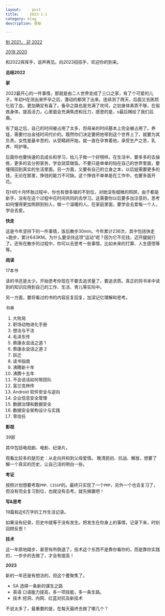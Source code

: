 ```yaml
---
layout:     post
title:     2023-1-1
category: blog
description: 更新

---
```


[别 2021， 迎 2022](https://www.lnote.info/new_year2022)

[2019,2020](https://www.lnote.info/2020)

和2022挥挥手，说声再见。向2023招招手，欢迎你的到来。

**总结2022**

**家**

2022最开心的一件事情，那就是由二人世界变成了三口之家，有了个可爱的儿子。年初H在测出来怀孕之后，激动的都哭了出来。连续测了两天，后面又去医院化验了血，更加确定有喜了。备孕之路也是充满了坎坷，之初身体素质不够，在锻炼身体，提高活力。心里面会充满焦虑和压力，感恩的是，s最后赐给了我们后裔。

有了娃之后，自己的时间被占用了太多，但母亲的时间基本上完全被占用了。养娃，需要付出金钱时间代价的。既然你们决定要把他带到这个世界上了，就要为其负责。女性是最辛苦的，从受精卵开始，就一直在孕育着他，承受生产之苦，乳养、呵护等。

后面你也要快速的去成长和学习，给儿子做一个好榜样。在生活中，要多多的去操练，更多的去分担家务，学会烧菜做饭。不要只是单单的陷在自己的世界里面，要懂得回到真实的生活里面。另一方面，又要有自己的立身之本，以后娃需要更多的钱，无论在那里，挣钱的能力不可缺。这个挣钱不单单是在工作中，也要多面开花。

在H的十月怀胎过程中，你也有很多做的不到位，对她没有细微的照顾，由于都是新手，没有在这个过程中花时间共同的去学习。这需要你以后要多加注意的，思考如何懂得更加照顾到别人，做一个温暖的人。在家庭里面，要学会去爱每一个人，学会去爱。



**快走**

这是今年坚持下的一件事情，饭后散步30min。今年累计236次，其中包括快走+跑步，累计643KM。为什么要坚持这项“运动”呢？因为它不花钱，迈开腿就行了。还有在散步的过程中，你可以去思考一些事情，比如未来的打算、人生感悟等等。

**阅读**

17本书

读的书还是太少。开始思考你现在不要去追求量了，要追求质。真正的将书本中读到的知识应用到自己的工作、生活、育儿等实际中。

另一方面，要将看过的书的内容反复回复，加深记忆理解和思考。

书单

1. 大败局
2. 职场动物进化手册
3. 想法与干法
4. 毛泽东传
5. 蔡康永说话之道 1
6. 蔡康永说话之道 2
7. 跃迁
8. 读书指南
9. 沸腾新十年
10. 沸腾十五年
11. 不会说话如何带团队
12. 富兰克林传
13. Android 软件安全与逆向
14. 企业信息安全管理
15. 数据治理和数据安全
16. 数据安全架构设计与实践
17. 零信任

**影视**

39部

其中包括电视剧、电影、纪录片。

观看比较多的是历史：从走向共和到父母爱情。 晚清民初、抗战、解放，想要了解一个真实的历史，让自己活的明白一些。

**考证**

按照计划想要考取`PMP、CISSP`的。最终只实现了一个`PMP`，另外一个也去复习了，但没有完全复习到位，也就没有去考。就先搁置吧！

**写&思考**

19篇和近6万字的工作生活记录。

如果没有纪录，历史中就等于没有发生。把发生在你身上的事情，记录下来，时刻回顾反思！

**技术**

这一年原地踏步、甚至有所倒退了。技术这个东西不是靠你看你的，而是靠你实践的，一步步的去做了，才会有提高！

**2023**

新的一年还是有想法的，但这个要聚焦了。

- SA 选择一条新的谋生之路
- 英语  口语能力提高，多一项技能，多一条生路。
- 技术 挖洞、内网、红蓝对抗及新技术

不说太多了，最重要的是，在每天最终去做了哪几个？
